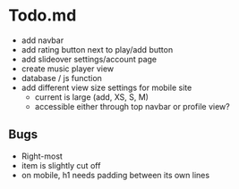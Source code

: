 Todo.md
======
+ add navbar
+ add rating button next to play/add button
+ add slideover settings/account page
+ create music player view
+ database / js function
+ add different view size settings for mobile site
    + current is large (add, XS, S, M)
    + accessible either through top navbar or profile view?

Bugs
------
+ Right-most <li> item is slightly cut off
+ on mobile, h1 needs padding between its own lines

